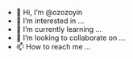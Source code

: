 - 👋 Hi, I’m @ozozoyin
- 👀 I’m interested in ...
- 🌱 I’m currently learning ...
- 💞️ I’m looking to collaborate on ...
- 📫 How to reach me ...

<!---
ozozoyin/ozozoyin is a ✨ special ✨ repository because its `README.md` (this file) appears on your GitHub profile.
You can click the Preview link to take a look at your changes.
--->
